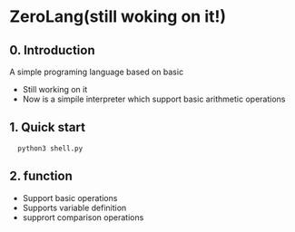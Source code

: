 # ZeroLang(still woking on it!)

## 0. Introduction
A simple programing language based on basic 

* Still working on it
* Now is a simpile interpreter which support basic arithmetic operations

## 1. Quick start

      python3 shell.py 


## 2. function
* Support basic operations
* Supports variable definition
* supprort comparison operations

